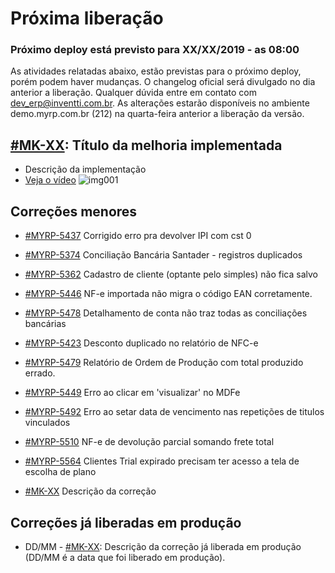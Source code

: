 # Próxima liberação

### Próximo deploy está previsto para XX/XX/2019 - as 08:00
As atividades relatadas abaixo, estão previstas para o próximo deploy, porém podem haver mudanças. O changelog oficial será divulgado no dia anterior a liberação. Qualquer dúvida entre em contato com dev_erp@inventti.com.br.
As alterações estarão disponíveis no ambiente demo.myrp.com.br (212) na quarta-feira anterior a liberação da versão.

## [#MK-XX](https://devmyrp.atlassian.net/browse/MK-XX): Título da melhoria implementada
* Descrição da implementação
* [Veja o vídeo](http://recordit.co/2MyFCjFpdq)
![img001](https://i.imgur.com/XXXX.png)

## Correções menores
* [#MYRP-5437](https://devmyrp.atlassian.net/browse/MYRP-5437) Corrigido erro pra devolver IPI com cst 0
* [#MYRP-5374](https://devmyrp.atlassian.net/browse/MYRP-5374) Conciliação Bancária Santader - registros duplicados
* [#MYRP-5362](https://devmyrp.atlassian.net/browse/MYRP-5362) Cadastro de cliente (optante pelo simples) não fica salvo
* [#MYRP-5446](https://devmyrp.atlassian.net/browse/MYRP-5446) NF-e importada não migra o código EAN corretamente.
* [#MYRP-5478](https://devmyrp.atlassian.net/browse/MYRP-5478) Detalhamento de conta não traz todas as conciliações bancárias
* [#MYRP-5423](https://devmyrp.atlassian.net/browse/MYRP-5423) Desconto duplicado no relatório de NFC-e
* [#MYRP-5479](https://devmyrp.atlassian.net/browse/MYRP-5479) Relatório de Ordem de Produção com total produzido errado.
* [#MYRP-5449](https://devmyrp.atlassian.net/browse/MYRP-5449) Erro ao clicar em 'visualizar' no MDFe
* [#MYRP-5492](https://devmyrp.atlassian.net/browse/MYRP-5492) Erro ao setar data de vencimento nas repetições de titulos vinculados
* [#MYRP-5510](https://devmyrp.atlassian.net/browse/MYRP-5510) NF-e de devolução parcial somando frete total
* [#MYRP-5564](https://devmyrp.atlassian.net/browse/MYRP-5564) Clientes Trial expirado precisam ter acesso a tela de escolha de plano

* [#MK-XX](https://devmyrp.atlassian.net/browse/MK-XX) Descrição da correção

## Correções já liberadas em produção
* DD/MM - [#MK-XX](https://devmyrp.atlassian.net/browse/MK-XX): Descrição da correção já liberada em produção (DD/MM é a data que foi liberado em produção).
